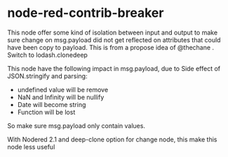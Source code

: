 # node-red-contrib-breaker


This node offer some kind of isolation between input and output to make sure change on msg.payload did not get reflected on attributes that could have been copy to payload. 
This is from a propose idea of @thechane .  
Switch to lodash.clonedeep


This node have the following impact in msg.payload, due to Side effect of JSON.stringify and parsing:
- undefined value will be remove
- NaN and Infinity will be nullify
- Date will become string
- Function will be lost


So make sure msg.payload only contain values.

With Nodered 2.1 and deep-clone option for change node, this make this node less useful